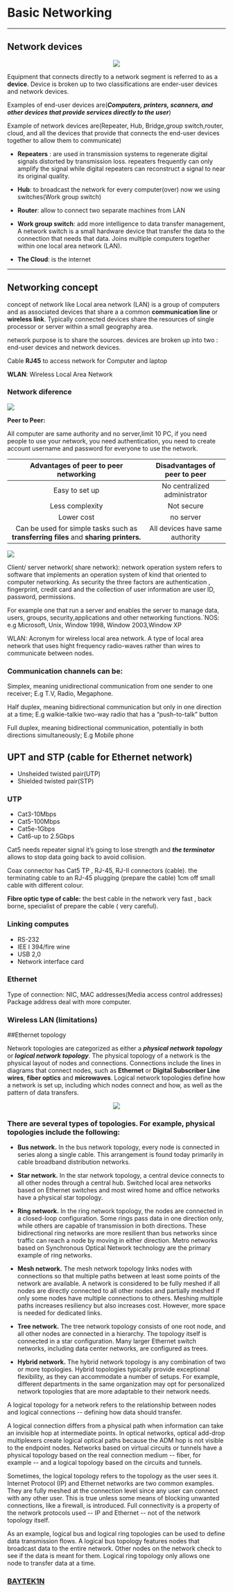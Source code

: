 # Basic Networking
---
## Network devices

<p align="center"><img src="https://github.com/BAYTEK1N/Basic-Networking/blob/main/img/network-device-icons.png"></p>

Equipment that connects directly to a network segment is referred to as a **device**. Device is broken up to two classifications are ender-user devices and network devices.

Examples of end-user devices are(***Computers, printers, scanners, and other devices that provide services directly to the user***)

Example of network devices are(Repeater, Hub, Bridge,group switch,router, cloud, and  all the devices that provide that connects the end-user devices together to allow them to communicate)

- **Repeaters** : are used in transmission systems to regenerate digital signals distorted by transmission loss.  repeaters frequently can only amplify the signal while   digital repeaters can reconstruct a signal to near its original quality.

- **Hub**: to broadcast the network for every computer(over) now we using switches(Work group switch)

- **Router**: allow to connect two separate machines from LAN

- **Work group switch**: add more intelligence to data transfer management, A network switch is a small hardware device that transfer the data to the connection that needs that data. Joins multiple computers together within one local area network (LAN).

- **The Cloud**: is the internet
---

## Networking concept

concept of network like Local area network (LAN) is a group of computers and as associated devices that share a a common **communication line** or **wireless link**. Typically connected devices share the resources of single processor or server within a small geography area.

network purpose is to share the sources. devices are broken up into two : end-user devices and network devices.

Cable **RJ45** to access network for Computer and laptop

**WLAN**: Wireless Local Area Network

### **Network diference**

<p align="left"><img src="https://github.com/BAYTEK1N/Basic-Networking/blob/main/img/peer-to-peer.png"></p>


**Peer to Peer:**


All computer are same authority and  no server,limit 10 PC, if you need people to use your network, you need authentication, you need to create account username and password for everyone to use the network.

| Advantages of peer to peer networking | Disadvantages of peer to peer |
| :---:| :---:|
|  Easy to set up   |  No centralized administrator   | 
| Less complexity | Not secure |
| Lower cost | no server |
| Can be used for simple tasks such as **transferring files** and **sharing printers.** | All devices have same authority |

<p align="left"><img src="https://github.com/BAYTEK1N/Basic-Networking/blob/main/img/client-server1.png"></p>

Client/ server network( share network):  network operation system refers to software that implements an operation system of kind that oriented to computer networking. As security the three factors are authentication , fingerprint, credit card and the collection of user information are user ID, password, permissions.

For example one that run a server and enables the server to manage data, users, groups, security,applications and other networking functions.`NOS: e.g Microsoft, Unix, Window 1998, Window 2003,Window XP

WLAN: Acronym for wireless local area network. A type of local area network that uses hight frequency radio-waves rather than wires to communicate between nodes.

 

### Communication channels can be:

Simplex, meaning unidirectional communication from one sender to one receiver; E.g T.V, Radio, Megaphone.

Half duplex, meaning bidirectional communication but only in one direction at a time;  E.g walkie-talkie two-way radio that has a “push-to-talk” button

Full duplex, meaning bidirectional communication, potentially in both directions simultaneously; E.g Mobile phone

## UPT and STP (cable for Ethernet network)

- Unsheided twisted pair(UTP)
- Shielded twisted pair(STP)

### UTP

- Cat3-10Mbps
- Cat5-100Mbps
- Cat5e-1Gbps
- Cat6-up to 2.5Gbps

Cat5 needs repeater signal it’s going to lose strength and  ***the terminator*** allows to stop data going back to avoid collision.

Coax connector has Cat5 TP , RJ-45, RJ-II connectors (cable). the terminating cable to an RJ-45 plugging (prepare the cable) 1cm off small cable with different colour.

**Fibre optic type of cable:** the best cable in the network very fast , back borne, specialist of prepare the cable ( very careful).

### **Linking computes**

- RS-232
- IEE I 394/fire wine
- USB 2,0
- Network interface card

### **Ethernet**

Type of connection: NIC, MAC addresses(Media access control addresses) Package address deal with more computer.

### **Wireless LAN (limitations)**

##Ethernet topology

Network topologies are categorized as either a ***physical network topology*** or ***logical network topology***. The physical topology of a network is the physical layout of nodes and connections. Connections include the lines in diagrams that connect nodes, such as **Ethernet** or **Digital Subscriber Line wires**, **fiber optics** and **microwaves**. Logical network topologies define how a network is set up, including which nodes connect and how, as well as the pattern of data transfers.

<p align="center"><img src="https://github.com/BAYTEK1N/Basic-Networking/blob/main/img/whatis-network_topology_02-f.png"></p>

### There are several types of topologies. For example, physical topologies include the following:

- **Bus network.** In the bus network topology, every node is connected in series along a single cable. This arrangement is found today primarily in cable broadband distribution networks.

- **Star network.** In the star network topology, a central device connects to all other nodes through a central hub. Switched local area networks based on Ethernet switches and most wired home and office networks have a physical star topology.

- **Ring network.** In the ring network topology, the nodes are connected in a closed-loop configuration. Some rings pass data in one direction only, while others are capable of transmission in both directions. These bidirectional ring networks are more resilient than bus networks since traffic can reach a node by moving in either direction. Metro networks based on Synchronous Optical Network technology are the primary example of ring networks.

- **Mesh network.** The mesh network topology links nodes with connections so that multiple paths between at least some points of the network are available. A network is considered to be fully meshed if all nodes are directly connected to all other nodes and partially meshed if only some nodes have multiple connections to others. Meshing multiple paths increases resiliency but also increases cost. However, more space is needed for dedicated links.

- **Tree network.** The tree network topology consists of one root node, and all other nodes are connected in a hierarchy. The topology itself is connected in a star configuration. Many larger Ethernet switch networks, including data center networks, are configured as trees.

- **Hybrid network.** The hybrid network topology is any combination of two or more topologies. Hybrid topologies typically provide exceptional flexibility, as they can accommodate a number of setups. For example, different departments in the same organization may opt for personalized network topologies that are more adaptable to their network needs.

A logical topology for a network refers to the relationship between nodes and logical connections -- defining how data should transfer.

A logical connection differs from a physical path when information can take an invisible hop at intermediate points. In optical networks, optical add-drop multiplexers create logical optical paths because the ADM hop is not visible to the endpoint nodes. Networks based on virtual circuits or tunnels have a physical topology based on the real connection medium -- fiber, for example -- and a logical topology based on the circuits and tunnels.

Sometimes, the logical topology refers to the topology as the user sees it. Internet Protocol (IP) and Ethernet networks are two common examples. They are fully meshed at the connection level since any user can connect with any other user. This is true unless some means of blocking unwanted connections, like a firewall, is introduced. Full connectivity is a property of the network protocols used -- IP and Ethernet -- not of the network topology itself.

As an example, logical bus and logical ring topologies can be used to define data transmission flows. A logical bus topology features nodes that broadcast data to the entire network. Other nodes on the network check to see if the data is meant for them. Logical ring topology only allows one node to transfer data at a time.


### <a href="https://github.com/BAYTEK1N">BAYTEK1N</a>

